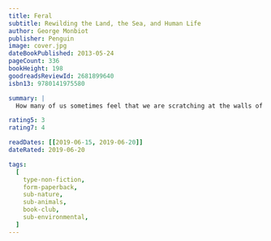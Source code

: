 ```yaml
---
title: Feral
subtitle: Rewilding the Land, the Sea, and Human Life
author: George Monbiot
publisher: Penguin
image: cover.jpg
dateBookPublished: 2013-05-24
pageCount: 336
bookHeight: 198
goodreadsReviewId: 2681899640
isbn13: 9780141975580

summary: |
  How many of us sometimes feel that we are scratching at the walls of this life, seeking to find our way into a wider space beyond? That our mild, polite existence sometimes seems to crush the breath out of us? Feral is the lyrical and gripping story of George Monbiot's efforts to re-engage with nature and discover a new way of living. He shows how, by restoring and rewilding our damaged ecosystems on land and at sea, we can bring wonder back into our lives. Making use of some remarkable scientific discoveries, Feral lays out a new, positive environmentalism, in which nature is allowed to find its own way.

rating5: 3
rating7: 4

readDates: [[2019-06-15, 2019-06-20]]
dateRated: 2019-06-20

tags:
  [
    type-non-fiction,
    form-paperback,
    sub-nature,
    sub-animals,
    book-club,
    sub-environmental,
  ]
---
```

